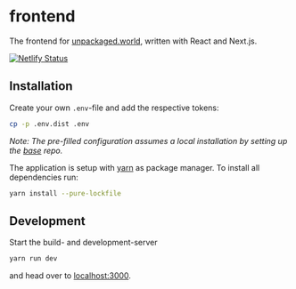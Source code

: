 # frontend

The frontend for [unpackaged.world](https://unpackaged.world), written with React and Next.js.

[![Netlify Status](https://api.netlify.com/api/v1/badges/4a0c2551-f427-4ead-9baf-bda001c8fe93/deploy-status)](https://app.netlify.com/sites/clever-pasteur-7e02ee/deploys)

## Installation

Create your own `.env`-file and add the respective tokens:

```sh
cp -p .env.dist .env
```

_Note: The pre-filled configuration assumes a local installation by setting up the [base](https://github.com/der-nackte-halloumi/base) repo._

The application is setup with [yarn](https://yarnpkg.com/) as package manager. To install all dependencies run:

```sh
yarn install --pure-lockfile
```

## Development

Start the build- and development-server

```sh
yarn run dev
```

and head over to [localhost:3000](http://localhost:3000).
